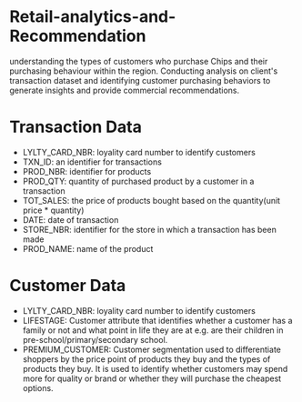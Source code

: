 # Retail-analytics-and-Recommendation
understanding the types of customers who purchase Chips and their purchasing behaviour within the region.
Conducting analysis on client's transaction dataset and identifying customer purchasing behaviors to generate insights and provide commercial recommendations.

# Transaction Data
* LYLTY_CARD_NBR: loyality card number to identify customers
* TXN_ID: an identifier for transactions
* PROD_NBR: identifier for products
* PROD_QTY: quantity of purchased product by a customer in a transaction
* TOT_SALES: the price of products bought based on the quantity(unit price * quantity)
* DATE: date of transaction
* STORE_NBR: identifier for the store in which a transaction has been made
* PROD_NAME: name of the product

# Customer Data
* LYLTY_CARD_NBR: loyality card number to identify customers
* LIFESTAGE: Customer attribute that identifies whether a customer has a family or not and what point in life they are at e.g. are their children in pre-school/primary/secondary school.
* PREMIUM_CUSTOMER: Customer segmentation used to differentiate shoppers by the price point of products they buy and the types of products they buy. It is used to identify whether customers may spend more for quality or brand or whether they will purchase the cheapest options.
